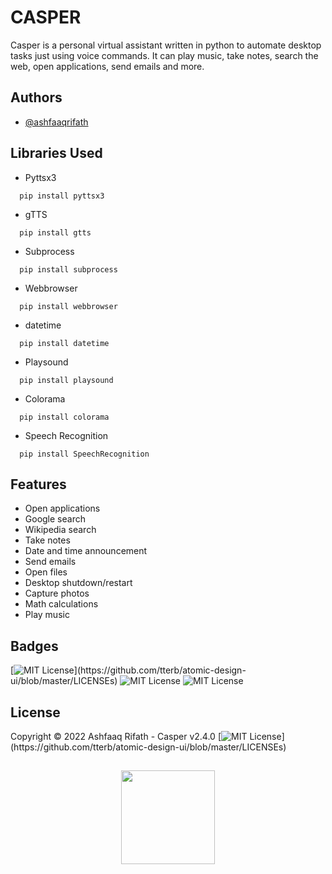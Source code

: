 # CASPER

Casper is a personal virtual assistant written in python to automate desktop tasks just using voice commands. It can play music, take notes, search the web, open applications, send emails and more.


## Authors

- [@ashfaaqrifath](https://www.github.com/ashfaaqrifath)


## Libraries Used
* Pyttsx3
```
  pip install pyttsx3
```

* gTTS
```
  pip install gtts
```

* Subprocess
```
  pip install subprocess
```

* Webbrowser
```
  pip install webbrowser
```

* datetime
```
  pip install datetime
```

* Playsound
```
  pip install playsound
```

* Colorama
```
  pip install colorama
```

* Speech Recognition
```
  pip install SpeechRecognition
```
## Features

- Open applications
- Google search
- Wikipedia search
- Take notes
- Date and time announcement
- Send emails
- Open files
- Desktop shutdown/restart
- Capture photos
- Math calculations
- Play music


## Badges

[![MIT License](https://img.shields.io/apm/l/atomic-design-ui.svg?)](https://github.com/tterb/atomic-design-ui/blob/master/LICENSEs)
![MIT License](https://img.shields.io/github/followers/ashfaaqrifath?style=social)
![MIT License](https://img.shields.io/github/stars/ashfaaqrifath/Password-Manager?style=social)



## License

Copyright © 2022 Ashfaaq Rifath - Casper v2.4.0 [![MIT License](https://img.shields.io/apm/l/atomic-design-ui.svg?)](https://github.com/tterb/atomic-design-ui/blob/master/LICENSEs) 


##
<center><img src="https://ashfaaqrifath.github.io/aqlogo6.png" height="150" widht="150"></center>

